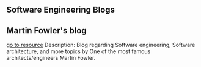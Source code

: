 ## Software Engineering Blogs

## Martin Fowler's blog
[go to resource](https://martinfowler.com/)
	Description: Blog regarding Software engineering, Software architecture, and more topics by One of the most famous architects/engineers Martin Fowler.
